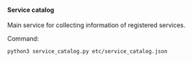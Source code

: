 #### Service catalog
Main service for collecting information of registered services.

Command:

``
python3 service_catalog.py etc/service_catalog.json
``
